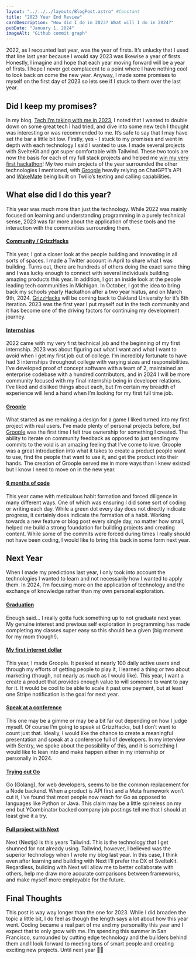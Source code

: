 ```yaml
---
layout: "../../../layouts/BlogPost.astro" #Constant
title: "2023 Year End Review"
cardDescription: "How did I do in 2023? What will I do in 2024?"
pubDate: "January 1, 2024"
imageAlt: "Github commit graph"
---
```

2022, as I recounted last year, was the year of firsts. It’s unlucky that I used that line last year because I would say 2023 was likewise a year of firsts. Honestly, I imagine and hope that each year moving forward will be a year of firsts. I hope I never get complacent to a point where I have nothing cool to look back on come the new year. Anyway, I made some promises to myself on the first day of 2023 so lets see if I stuck to them over the last year.

## Did I keep my promises?

In my blog, [Tech I’m taking with me in 2023](https://joemmalatesta.com/blog/programming/2023-tech), I noted that I wanted to double down on some great tech I had tried, and dive into some new tech I thought was interesting or was recommended to me. It’s safe to say that I may have set the bar a little bit low. Firstly, yes - I stuck to my promises and went in depth with each technology I said I wanted to use. I made several projects with SvelteKit and got super comfortable with Tailwind. These two tools are now the basis for each of my full stack projects and helped me [win my very first hackathon](https://twitter.com/joemmalatesta/status/1716219202787262813)! My two main projects of the year surrounded the other technologies I mentioned, with [Groople](https://groople.xyz) heavily relying on ChatGPT’s API and [WakeMate](https://wakemate.joemmalatesta.com) being built on Twilio’s texting and calling capabilities.

## What else did I do this year?

This year was much more than just the technology. While 2022 was mainly focused on learning and understanding programming in a purely technical sense, 2023 was far more about the application of these tools and the interaction with the communities surrounding them. 

#### <ins>Community / GrizzHacks</ins>

This year, I got a closer look at the people building and innovating in all sorts of spaces. I made a Twitter account in April to share what I was building. Turns out, there are hundreds of others doing the exact same thing and I was lucky enough to connect with several individuals building amazing products this year. In addition, I got an inside look at the people leading tech communities in Michigan. In October, I got the idea to bring back my schools yearly Hackathon after a two year hiatus, and on March 9th, 2024, [GrizzHacks](https://grizzhacks.org) will be coming back to Oakland University for it’s 6th iteration. 2023 was the first year I put myself out in the tech community and it has become one of the driving factors for continuing my development journey.

#### <ins>Internships</ins>

2022 came with my very first technical job and the beginning of my first internship. 2023 was about figuring out what I want and what I want to avoid when I get my first job out of college. I’m incredibly fortunate to have had 3 internships throughout college with varying sizes and responsibilities. I’ve developed proof of concept software with a team of 2, maintained an enterprise codebase with a hundred contributors, and in 2024 I will be more community focused with my final internship being in developer relations. I’ve liked and disliked things about each, but I’m certain my breadth of experience will lend a hand when I’m looking for my first full time job.

#### <ins>Groople</ins>

What started as me remaking a design for a game I liked turned into my first project with real users. I’ve made plenty of personal projects before, but [Groople](https://groople.xyz) was the first time I felt true ownership for something I created. The ability to iterate on community feedback as opposed to just sending my commits to the void is an amazing feeling that I’ve come to love. Groople was a great introduction into what it takes to create a product people want to use, find the people that want to use it, and get the product into their hands. The creation of Groople served me in more ways than I knew existed but I know I need to move on in the new year.

#### <ins>6 months of code</ins>

This year came with meticulous habit formation and forced diligence in many different ways. One of which was ensuring I did some sort of coding or writing each day. While a green dot every day does not directly indicate progress, it certainly does indicate the formation of a habit. Working towards a new feature or blog post every single day, no matter how small, helped me build a strong foundation for building projects and creating content. While some of the commits were forced during times I really should not have been coding, I would like to bring this back in some form next year.

## Next Year

When I made my predictions last year, I only took into account the technologies I wanted to learn and not necessarily how I wanted to apply them. In 2024, I’m focusing more on the application of technology and the exchange of knowledge rather than my own personal exploration. 

#### <ins>Graduation</ins>

Enough said... I really gotta fuck something up to not graduate next year. My genuine interest and previous self exploration in programming has made completing my classes super easy so this should be a given (big moment for my mom though!).

#### <ins>My first internet dollar</ins>

This year, I made Groople. It peaked at nearly 100 daily active users and through my efforts of getting people to play it, I learned a thing or two about marketing (though, not nearly as much as I would like). This year, I want a create a product that provides enough value to will someone to want to pay for it. It would be cool to be able to scale it past one payment, but at least one Stripe notification is the goal for next year.

#### <ins>Speak at a conference</ins>

This one may be a gimme or may be a bit far out depending on how I judge myself. Of course I’m going to speak at GrizzHacks, but I don’t want to count just that. Ideally, I would like the chance to create a meaningful presentation and speak at a conference full of developers. In my interview with Sentry, we spoke about the possibility of this, and it is something I would like to lean into and make happen either in my internship or personally in 2024.

#### <ins>Trying out Go</ins>

Go (Golang), for web developers, seems to be the common replacement for a Node backend. When a product is API first and a Meta framework won’t cut it, I’ve found that most people now reach for Go as opposed to languages like Python or Java. This claim may be a little spineless on my end but YCombinator backed company job postings tell me that I should at least give it a try.

#### <ins>Full project with Next</ins>

Next (Nextjs) is this years Tailwind. This is the technology that I get shunned for not already using. Tailwind, however, I believed was the superior technology when I wrote my blog last year. In this case, I think even after learning and building with Next I’ll prefer the DX of SvelteKit. Regardless, building with Next will allow me to better collaborate with others, help me draw more accurate comparisons between frameworks, and make myself more employable for the future. 

## Final Thoughts

This post is way way longer than the one for 2023. While I did broaden the topic a little bit, I do feel as though the length says a lot about how this year went. Coding became a real part of me and my personality this year and I expect that to only grow with me. I’m spending this summer in San Francisco, surrounded by cutting edge technology and the builders behind them and I look forward to meeting tons of smart people and creating exciting new projects. Until next year 👋🏼